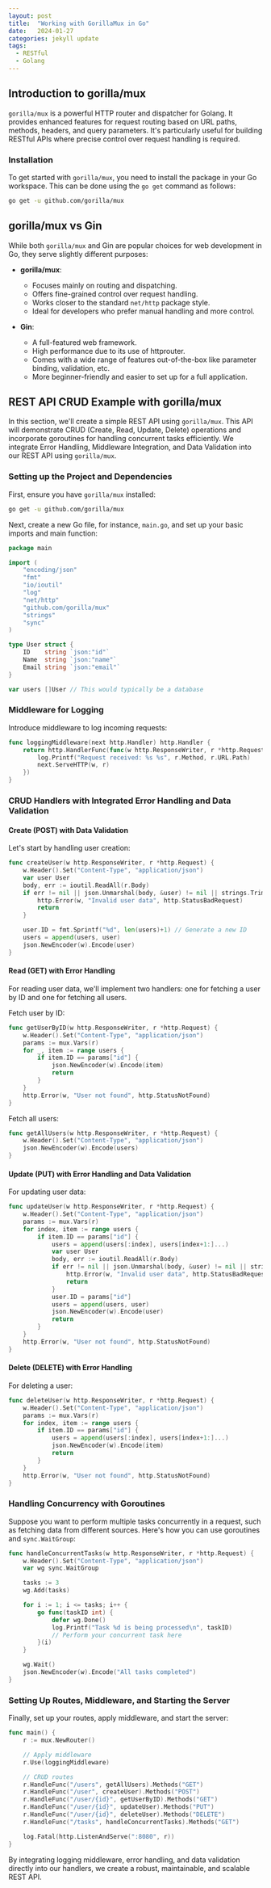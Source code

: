 ```yaml
---
layout: post
title:  "Working with GorillaMux in Go"
date:   2024-01-27
categories: jekyll update
tags: 
  - RESTful
  - Golang
---
```


## Introduction to gorilla/mux

`gorilla/mux` is a powerful HTTP router and dispatcher for Golang. It provides enhanced features for request routing based on URL paths, methods, headers, and query parameters. It's particularly useful for building RESTful APIs where precise control over request handling is required.

### Installation

To get started with `gorilla/mux`, you need to install the package in your Go workspace. This can be done using the `go get` command as follows:

```bash
go get -u github.com/gorilla/mux
```

## gorilla/mux vs Gin

While both `gorilla/mux` and Gin are popular choices for web development in Go, they serve slightly different purposes:

- **gorilla/mux**:
  - Focuses mainly on routing and dispatching.
  - Offers fine-grained control over request handling.
  - Works closer to the standard `net/http` package style.
  - Ideal for developers who prefer manual handling and more control.

- **Gin**:
  - A full-featured web framework.
  - High performance due to its use of httprouter.
  - Comes with a wide range of features out-of-the-box like parameter binding, validation, etc.
  - More beginner-friendly and easier to set up for a full application.

## REST API CRUD Example with gorilla/mux

In this section, we'll create a simple REST API using `gorilla/mux`. This API will demonstrate CRUD (Create, Read, Update, Delete) operations and incorporate goroutines for handling concurrent tasks efficiently.
We integrate Error Handling, Middleware Integration, and Data Validation into our REST API using `gorilla/mux`.

### Setting up the Project and Dependencies

First, ensure you have `gorilla/mux` installed:

```bash
go get -u github.com/gorilla/mux
```

Next, create a new Go file, for instance, `main.go`, and set up your basic imports and main function:

```go
package main

import (
    "encoding/json"
    "fmt"
    "io/ioutil"
    "log"
    "net/http"
    "github.com/gorilla/mux"
    "strings"
    "sync"
)

type User struct {
    ID    string `json:"id"`
    Name  string `json:"name"`
    Email string `json:"email"`
}

var users []User // This would typically be a database
```

### Middleware for Logging

Introduce middleware to log incoming requests:

```go
func loggingMiddleware(next http.Handler) http.Handler {
    return http.HandlerFunc(func(w http.ResponseWriter, r *http.Request) {
        log.Printf("Request received: %s %s", r.Method, r.URL.Path)
        next.ServeHTTP(w, r)
    })
}
```

### CRUD Handlers with Integrated Error Handling and Data Validation

#### Create (POST) with Data Validation

Let's start by handling user creation:

```go
func createUser(w http.ResponseWriter, r *http.Request) {
    w.Header().Set("Content-Type", "application/json")
    var user User
    body, err := ioutil.ReadAll(r.Body)
    if err != nil || json.Unmarshal(body, &user) != nil || strings.TrimSpace(user.Name) == "" || strings.TrimSpace(user.Email) == "" {
        http.Error(w, "Invalid user data", http.StatusBadRequest)
        return
    }

    user.ID = fmt.Sprintf("%d", len(users)+1) // Generate a new ID
    users = append(users, user)
    json.NewEncoder(w).Encode(user)
}
```

#### Read (GET) with Error Handling

For reading user data, we'll implement two handlers: one for fetching a user by ID and one for fetching all users.

Fetch user by ID:

```go
func getUserByID(w http.ResponseWriter, r *http.Request) {
    w.Header().Set("Content-Type", "application/json")
    params := mux.Vars(r)
    for _, item := range users {
        if item.ID == params["id"] {
            json.NewEncoder(w).Encode(item)
            return
        }
    }
    http.Error(w, "User not found", http.StatusNotFound)
}
```

Fetch all users:

```go
func getAllUsers(w http.ResponseWriter, r *http.Request) {
    w.Header().Set("Content-Type", "application/json")
    json.NewEncoder(w).Encode(users)
}
```

#### Update (PUT) with Error Handling and Data Validation

For updating user data:

```go
func updateUser(w http.ResponseWriter, r *http.Request) {
    w.Header().Set("Content-Type", "application/json")
    params := mux.Vars(r)
    for index, item := range users {
        if item.ID == params["id"] {
            users = append(users[:index], users[index+1:]...)
            var user User
            body, err := ioutil.ReadAll(r.Body)
            if err != nil || json.Unmarshal(body, &user) != nil || strings.TrimSpace(user.Name) == "" || strings.TrimSpace(user.Email) == "" {
                http.Error(w, "Invalid user data", http.StatusBadRequest)
                return
            }
            user.ID = params["id"]
            users = append(users, user)
            json.NewEncoder(w).Encode(user)
            return
        }
    }
    http.Error(w, "User not found", http.StatusNotFound)
}
```

#### Delete (DELETE) with Error Handling

For deleting a user:

```go
func deleteUser(w http.ResponseWriter, r *http.Request) {
    w.Header().Set("Content-Type", "application/json")
    params := mux.Vars(r)
    for index, item := range users {
        if item.ID == params["id"] {
            users = append(users[:index], users[index+1:]...)
            json.NewEncoder(w).Encode(item)
            return
        }
    }
    http.Error(w, "User not found", http.StatusNotFound)
}
```

### Handling Concurrency with Goroutines

Suppose you want to perform multiple tasks concurrently in a request, such as fetching data from different sources. Here's how you can use goroutines and `sync.WaitGroup`:

```go
func handleConcurrentTasks(w http.ResponseWriter, r *http.Request) {
    w.Header().Set("Content-Type", "application/json")
    var wg sync.WaitGroup

    tasks := 3
    wg.Add(tasks)

    for i := 1; i <= tasks; i++ {
        go func(taskID int) {
            defer wg.Done()
            log.Printf("Task %d is being processed\n", taskID)
            // Perform your concurrent task here
        }(i)
    }

    wg.Wait()
    json.NewEncoder(w).Encode("All tasks completed")
}
```

### Setting Up Routes, Middleware, and Starting the Server

Finally, set up your routes, apply middleware, and start the server:

```go
func main() {
    r := mux.NewRouter()

    // Apply middleware
    r.Use(loggingMiddleware)

    // CRUD routes
    r.HandleFunc("/users", getAllUsers).Methods("GET")
    r.HandleFunc("/user", createUser).Methods("POST")
    r.HandleFunc("/user/{id}", getUserByID).Methods("GET")
    r.HandleFunc("/user/{id}", updateUser).Methods("PUT")
    r.HandleFunc("/user/{id}", deleteUser).Methods("DELETE")
    r.HandleFunc("/tasks", handleConcurrentTasks).Methods("GET")

    log.Fatal(http.ListenAndServe(":8080", r))
}
```

By integrating logging middleware, error handling, and data validation directly into our handlers, we create a robust, maintainable, and scalable REST API.
